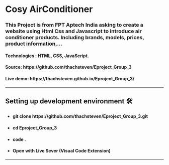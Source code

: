 <h1>Cosy AirConditioner</h1>

<h3>
  This Project is from FPT Aptech India asking to create a website using Html Css and Javascript to introduce air
  conditioner products. Including brands, models, prices, product information,...
</h3>
<h4>Technologies : HTML, CSS, JavaScript.</h4>
<h4>Source: https://github.com/thachsteven/Eproject_Group_3</h4>
<h4>Live demo: https://thachsteven.github.io/Eproject_Group_3/</h4>
<hr />
<h2>Setting up development environment 🛠</h2>

<ul>
  <li><h4>git clone https://github.com/thachsteven/Eproject_Group_3.git</h4></li>
  <li><h4>cd Eproject_Group_3</h4></li>
  <li><h4>code .</h4></li>
  <li>
    <h4>Open with Live Sever (<span>Visual Code Extension</span>)</h4>
  </li>
</ul>

<hr />
